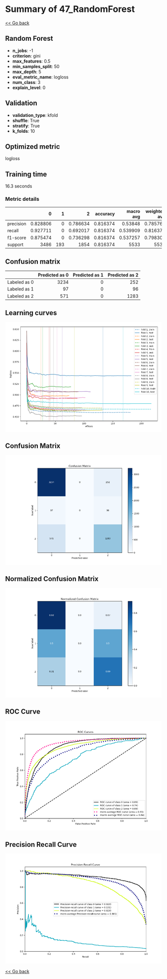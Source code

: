 # Summary of 47_RandomForest

[<< Go back](../README.md)


## Random Forest
- **n_jobs**: -1
- **criterion**: gini
- **max_features**: 0.5
- **min_samples_split**: 50
- **max_depth**: 5
- **eval_metric_name**: logloss
- **num_class**: 3
- **explain_level**: 0

## Validation
 - **validation_type**: kfold
 - **shuffle**: True
 - **stratify**: True
 - **k_folds**: 10

## Optimized metric
logloss

## Training time

16.3 seconds

### Metric details
|           |           0 |   1 |           2 |   accuracy |   macro avg |   weighted avg |   logloss |
|:----------|------------:|----:|------------:|-----------:|------------:|---------------:|----------:|
| precision |    0.828806 |   0 |    0.786634 |   0.816374 |    0.53848  |       0.785765 |  0.494268 |
| recall    |    0.927711 |   0 |    0.692017 |   0.816374 |    0.539909 |       0.816374 |  0.494268 |
| f1-score  |    0.875474 |   0 |    0.736298 |   0.816374 |    0.537257 |       0.798301 |  0.494268 |
| support   | 3486        | 193 | 1854        |   0.816374 | 5533        |    5533        |  0.494268 |


## Confusion matrix
|              |   Predicted as 0 |   Predicted as 1 |   Predicted as 2 |
|:-------------|-----------------:|-----------------:|-----------------:|
| Labeled as 0 |             3234 |                0 |              252 |
| Labeled as 1 |               97 |                0 |               96 |
| Labeled as 2 |              571 |                0 |             1283 |

## Learning curves
![Learning curves](learning_curves.png)
## Confusion Matrix

![Confusion Matrix](confusion_matrix.png)


## Normalized Confusion Matrix

![Normalized Confusion Matrix](confusion_matrix_normalized.png)


## ROC Curve

![ROC Curve](roc_curve.png)


## Precision Recall Curve

![Precision Recall Curve](precision_recall_curve.png)



[<< Go back](../README.md)
